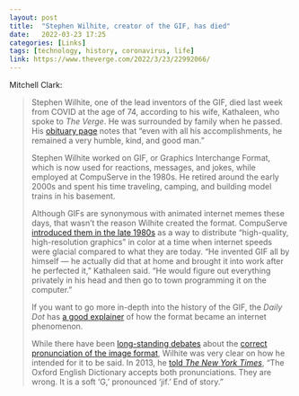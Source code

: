 ```yaml
---
layout: post
title:  "Stephen Wilhite, creator of the GIF, has died"
date:   2022-03-23 17:25
categories: [Links]
tags: [technology, history, coronavirus, life]
link: https://www.theverge.com/2022/3/23/22992066/
---
```


Mitchell Clark:

>Stephen Wilhite, one of the lead inventors of the GIF, died last week from COVID at the age of 74, according to his wife, Kathaleen, who spoke to *The Verge*. He was surrounded by family when he passed. His [obituary page](https://www.megiefuneralhome.com/obituaries/Stephen-E.-Wilhite?obId=24311617#) notes that “even with all his accomplishments, he remained a very humble, kind, and good man.”
>
>Stephen Wilhite worked on GIF, or Graphics Interchange Format, which is now used for reactions, messages, and jokes, while employed at CompuServe in the 1980s. He retired around the early 2000s and spent his time traveling, camping, and building model trains in his basement.
>
>Although GIFs are synonymous with animated internet memes these days, that wasn’t the reason Wilhite created the format. CompuServe [introduced them in the late 1980s](https://www.w3.org/Graphics/GIF/spec-gif87.txt) as a way to distribute “high-quality, high-resolution graphics” in color at a time when internet speeds were glacial compared to what they are today. “He invented GIF all by himself — he actually did that at home and brought it into work after he perfected it,” Kathaleen said. “He would figure out everything privately in his head and then go to town programming it on the computer.”
>
>If you want to go more in-depth into the history of the GIF, the *Daily Dot* has [a good explainer](https://www.dailydot.com/upstream/gif-history-steve-wilhite-olia-lialina-interview/) of how the format became an internet phenomenon.
>
>While there have been [long-standing debates](https://www.theverge.com/tldr/2020/2/25/21147389/jif-peanut-butter-giphy-settle-gif-pronunciation-debate) about the [correct pronunciation of the image format](https://time.com/5791028/how-to-pronounce-gif/), Wilhite was very clear on how he intended for it to be said. In 2013, he [told *The New York Times*](https://bits.blogs.nytimes.com/2013/05/21/an-honor-for-the-creator-of-the-gif/), “The Oxford English Dictionary accepts both pronunciations. They are wrong. It is a soft ‘G,’ pronounced ‘jif.’ End of story.”
